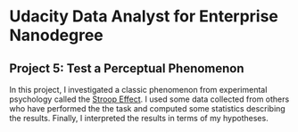 # Udacity Data Analyst for Enterprise Nanodegree

## Project 5: Test a Perceptual Phenomenon

In this project, I investigated a classic phenomenon from experimental psychology called the [Stroop Effect](https://en.wikipedia.org/wiki/Stroop_effect). I used some data collected from others who have performed the the task and computed some statistics describing the results. Finally, I interpreted the results in terms of my hypotheses.
